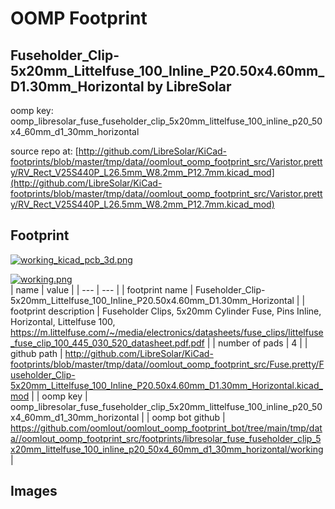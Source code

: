 # OOMP Footprint  
## Fuseholder_Clip-5x20mm_Littelfuse_100_Inline_P20.50x4.60mm_D1.30mm_Horizontal  by LibreSolar  
  
oomp key: oomp_libresolar_fuse_fuseholder_clip_5x20mm_littelfuse_100_inline_p20_50x4_60mm_d1_30mm_horizontal  
  
source repo at: [http://github.com/LibreSolar/KiCad-footprints/blob/master/tmp/data//oomlout_oomp_footprint_src/Varistor.pretty/RV_Rect_V25S440P_L26.5mm_W8.2mm_P12.7mm.kicad_mod](http://github.com/LibreSolar/KiCad-footprints/blob/master/tmp/data//oomlout_oomp_footprint_src/Varistor.pretty/RV_Rect_V25S440P_L26.5mm_W8.2mm_P12.7mm.kicad_mod)  
## Footprint  
  
[![working_kicad_pcb_3d.png](working_kicad_pcb_3d_600.png)](working_kicad_pcb_3d.png)  
  
[![working.png](working_600.png)](working.png)  
| name | value | 
| --- | --- | 
| footprint name | Fuseholder_Clip-5x20mm_Littelfuse_100_Inline_P20.50x4.60mm_D1.30mm_Horizontal | 
| footprint description | Fuseholder Clips, 5x20mm Cylinder Fuse, Pins Inline, Horizontal, Littelfuse 100, https://m.littelfuse.com/~/media/electronics/datasheets/fuse_clips/littelfuse_fuse_clip_100_445_030_520_datasheet.pdf.pdf | 
| number of pads | 4 | 
| github path | http://github.com/LibreSolar/KiCad-footprints/blob/master/tmp/data//oomlout_oomp_footprint_src/Fuse.pretty/Fuseholder_Clip-5x20mm_Littelfuse_100_Inline_P20.50x4.60mm_D1.30mm_Horizontal.kicad_mod | 
| oomp key | oomp_libresolar_fuse_fuseholder_clip_5x20mm_littelfuse_100_inline_p20_50x4_60mm_d1_30mm_horizontal | 
| oomp bot github | https://github.com/oomlout/oomlout_oomp_footprint_bot/tree/main/tmp/data//oomlout_oomp_footprint_src/footprints/libresolar_fuse_fuseholder_clip_5x20mm_littelfuse_100_inline_p20_50x4_60mm_d1_30mm_horizontal/working | 
## Images  
